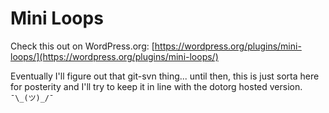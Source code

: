 # Mini Loops

Check this out on WordPress.org: [https://wordpress.org/plugins/mini-loops/](https://wordpress.org/plugins/mini-loops/)

Eventually I'll figure out that git-svn thing... until then, this is just sorta here for posterity and I'll try to keep it in line with the dotorg hosted version. `¯\_(ツ)_/¯`


